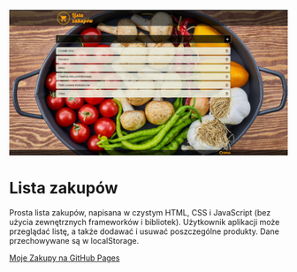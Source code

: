 ![cover](gh/cover.jpg)

# Lista zakupów

Prosta lista zakupów, napisana w czystym HTML, CSS i JavaScript (bez użycia zewnętrznych frameworków i bibliotek). Użytkownik aplikacji może przeglądać listę, a także dodawać i usuwać poszczególne produkty. Dane przechowywane są w localStorage.

[Moje Zakupy na GitHub Pages](https://https://akulewicz.github.io/shoppinglist/)